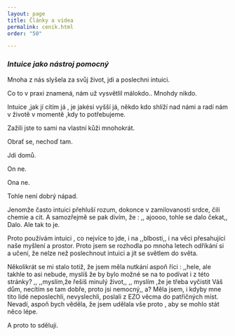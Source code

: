 ```yaml
---
layout: page
title: Články a videa
permalink: cenik.html
order: "50"

---
```

### **_Intuice jako nástroj pomocný_**

Mnoha z nás slyšela za svůj život, jdi a poslechni intuici.

Co to v praxi znamená, nám už vysvětlil málokdo.. Mnohdy nikdo.

Intuice ,jak jí cítím já , je jakési vyšší já, někdo kdo shlíží nad námi a radí nám v životě v momentě ,kdy to potřebujeme.

Zažili jste to sami na vlastní kůži mnohokrát.

Obrať se, nechoď tam.

Jdi domů.

On ne.

Ona ne.

Tohle není dobrý nápad.

Jenomže často intuici přehluší rozum, dokonce v zamilovanosti srdce, čili chemie a cit. A samozřejmě se pak divím, že : ,, ajoooo, tohle se dalo čekat,, Dalo. Ale tak to je.

Proto používám intuici , co nejvíce to jde, i na ,,blbosti,, i na věci přesahující naše myšlení a prostor. Proto jsem se rozhodla po mnoha letech odříkání si a učení, že nelze než poslechnout intuici a jít se světlem do světa.

Několikrát se mi stalo totiž, že jsem měla nutkání aspoň říci : ,,hele, ale takhle to asi nebude, myslíš že by bylo možné se na to podívat i z této stránky? ,, ,,myslím,že řešíš minulý život,, ,, myslím ,že je třeba vyčistit Váš dům, necítím se tam dobře, proto jsi nemocný,, a? Měla jsem, i kdyby mne tito lidé neposlechli, nevyslechli, poslali z EZO věcma do patřičných míst. Nevadí, aspoň bych věděla, že jsem udělala vše proto , aby se mohlo stát něco lépe.

A proto to sděluji.